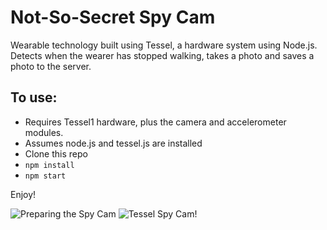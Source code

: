 # Not-So-Secret Spy Cam

Wearable technology built using Tessel, a hardware system using Node.js. Detects when the wearer has stopped walking, takes a photo and saves a photo to the server.


## To use:

* Requires Tessel1 hardware, plus the camera and  accelerometer modules.
* Assumes node.js and tessel.js are installed
* Clone this repo 
* `npm install` 
* `npm start`

Enjoy!

![Preparing the Spy Cam](https://cloud.githubusercontent.com/assets/8210523/14233564/6b07641c-f99a-11e5-8c02-1f2e5f4045a0.jpg)
![Tessel Spy Cam!](https://cloud.githubusercontent.com/assets/8210523/14233824/14085818-f9a1-11e5-84e7-f71a76641da7.png)

